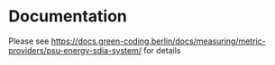 # Documentation

Please see https://docs.green-coding.berlin/docs/measuring/metric-providers/psu-energy-sdia-system/ for details
```
